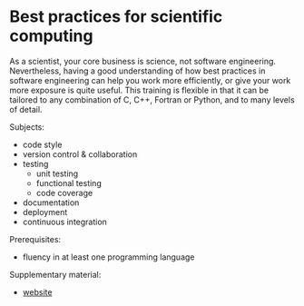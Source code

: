 # Best practices for scientific computing

As a scientist, your core business is science, not software engineering.
Nevertheless, having a good understanding of how best practices in software
engineering can help you work more efficiently, or give your work more
exposure is quite useful.  This training is flexible in that it can be
tailored to any combination of C, C++, Fortran or Python, and to many
levels of detail.

Subjects:

  * code style
  * version control & collaboration
  * testing
    * unit testing
    * functional testing
    * code coverage
  * documentation
  * deployment
  * continuous integration

Prerequisites:

  * fluency in at least one programming language

Supplementary material:

  * [website](https://gjbex.github.io/Best-practices-in-programming/)
